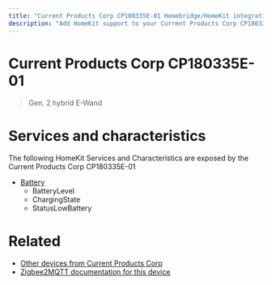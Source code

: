 ```yaml
---
title: "Current Products Corp CP180335E-01 Homebridge/HomeKit integration"
description: "Add HomeKit support to your Current Products Corp CP180335E-01, using Homebridge, Zigbee2MQTT and homebridge-z2m."
---
```

<!---
This file has been GENERATED using src/docgen/docgen.ts
DO NOT EDIT THIS FILE MANUALLY!
-->
# Current Products Corp CP180335E-01
> Gen. 2 hybrid E-Wand


# Services and characteristics
The following HomeKit Services and Characteristics are exposed by
the Current Products Corp CP180335E-01

* [Battery](../../battery.md)
  * BatteryLevel
  * ChargingState
  * StatusLowBattery


# Related
* [Other devices from Current Products Corp](../index.md#current_products_corp)
* [Zigbee2MQTT documentation for this device](https://www.zigbee2mqtt.io/devices/CP180335E-01.html)